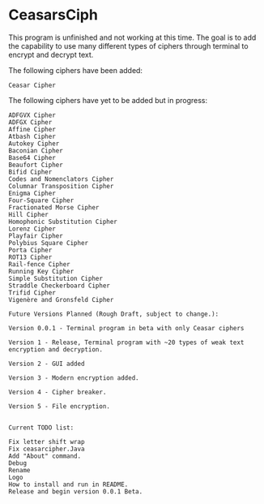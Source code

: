 # CeasarsCiph
This program is unfinished and not working at this time. The goal is to add the capability to use many different types of ciphers through terminal to encrypt and decrypt text.

The following ciphers have been added:

    Ceasar Cipher

The following ciphers have yet to be added but in progress:


    ADFGVX Cipher
    ADFGX Cipher
    Affine Cipher
    Atbash Cipher
    Autokey Cipher
    Baconian Cipher
    Base64 Cipher
    Beaufort Cipher
    Bifid Cipher
    Codes and Nomenclators Cipher
    Columnar Transposition Cipher
    Enigma Cipher
    Four-Square Cipher
    Fractionated Morse Cipher
    Hill Cipher
    Homophonic Substitution Cipher
    Lorenz Cipher
    Playfair Cipher
    Polybius Square Cipher
    Porta Cipher
    ROT13 Cipher
    Rail-fence Cipher
    Running Key Cipher
    Simple Substitution Cipher
    Straddle Checkerboard Cipher
    Trifid Cipher
    Vigenère and Gronsfeld Cipher

    Future Versions Planned (Rough Draft, subject to change.):

    Version 0.0.1 - Terminal program in beta with only Ceasar ciphers

    Version 1 - Release, Terminal program with ~20 types of weak text encryption and decryption.

    Version 2 - GUI added

    Version 3 - Modern encryption added.

    Version 4 - Cipher breaker.

    Version 5 - File encryption.


    Current TODO list:

    Fix letter shift wrap
    Fix ceasarcipher.Java
    Add "About" command.
    Debug
    Rename
    Logo
    How to install and run in README.
    Release and begin version 0.0.1 Beta.
